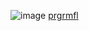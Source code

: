 ![image](https://user-images.githubusercontent.com/51049669/59887850-9e01af00-93cd-11e9-9c19-5bcdb6efa46d.png)
[prgrmfl]( https://github.com/prgrmfl)
